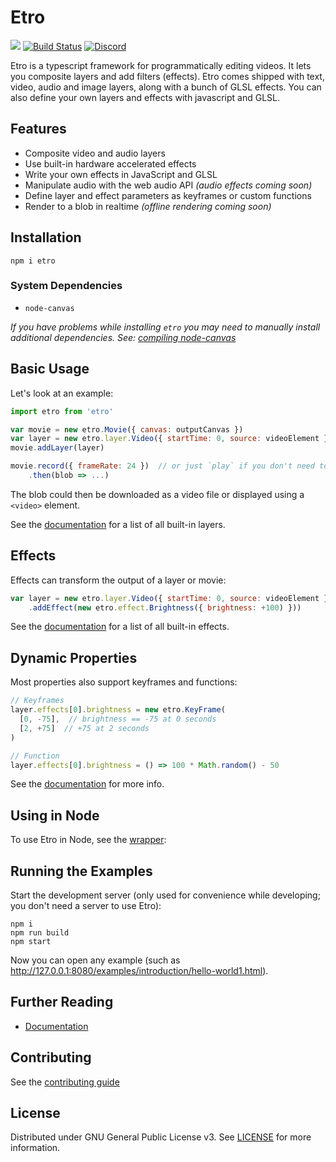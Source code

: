 # Etro

[![](https://img.shields.io/npm/v/etro)](https://www.npmjs.com/package/etro)
[![Build Status](https://img.shields.io/endpoint.svg?url=https%3A%2F%2Factions-badge.atrox.dev%2Fetro-js%2Fetro%2Fbadge&style=flat)](https://actions-badge.atrox.dev/etro-js/etro/goto)
[![Discord](https://img.shields.io/badge/Discord-%235865F2.svg?style=flat&logo=discord&logoColor=white)](https://discord.gg/myrBsQ8Cht)

Etro is a typescript framework for programmatically editing videos. It lets you
composite layers and add filters (effects). Etro comes shipped with text, video,
audio and image layers, along with a bunch of GLSL effects. You can also define
your own layers and effects with javascript and GLSL.

## Features

- Composite video and audio layers
- Use built-in hardware accelerated effects
- Write your own effects in JavaScript and GLSL
- Manipulate audio with the web audio API *(audio effects coming soon)*
- Define layer and effect parameters as keyframes or custom functions
- Render to a blob in realtime *(offline rendering coming soon)*

## Installation

```
npm i etro
```

### System Dependencies

- `node-canvas`

_If you have problems while installing `etro` you may need to manually install additional dependencies. See: [compiling node-canvas](https://github.com/Automattic/node-canvas?tab=readme-ov-file#compiling)_

## Basic Usage

Let's look at an example:
```js
import etro from 'etro'

var movie = new etro.Movie({ canvas: outputCanvas })
var layer = new etro.layer.Video({ startTime: 0, source: videoElement })  // the layer starts at 0s
movie.addLayer(layer)

movie.record({ frameRate: 24 })  // or just `play` if you don't need to save it
    .then(blob => ...)
```

The blob could then be downloaded as a video file or displayed using a `<video>`
element.

See the [documentation](https://etrojs.dev/docs/category/layers) for a list of
all built-in layers.

## Effects

Effects can transform the output of a layer or movie:
```js
var layer = new etro.layer.Video({ startTime: 0, source: videoElement })
    .addEffect(new etro.effect.Brightness({ brightness: +100) }))
```

See the [documentation](https://etrojs.dev/docs/category/effects) for a list of
all built-in effects.

## Dynamic Properties

Most properties also support keyframes and functions:
```js
// Keyframes
layer.effects[0].brightness = new etro.KeyFrame(
  [0, -75],  // brightness == -75 at 0 seconds
  [2, +75]  // +75 at 2 seconds
)

// Function
layer.effects[0].brightness = () => 100 * Math.random() - 50
```

See the [documentation](https://etrojs.dev/docs/reference/dynamic-properties)
for more info.

## Using in Node

To use Etro in Node, see the [wrapper](https://github.com/etro-js/etro-node):

## Running the Examples

Start the development server (only used for convenience while developing; you
don't need a server to use Etro):

```
npm i
npm run build
npm start
```

Now you can open any example (such as
http://127.0.0.1:8080/examples/introduction/hello-world1.html).

## Further Reading

- [Documentation](https://etrojs.dev/docs/intro)

## Contributing

See the [contributing guide](CONTRIBUTING.md)

## License

Distributed under GNU General Public License v3. See [LICENSE](https://github.com/miki-reynolds/etro/blob/e0c25caa5af3ca61e20a0418816a682b2ecfcd3f/LICENSE) for more
information.

